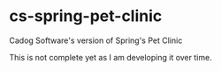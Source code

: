 # cs-spring-pet-clinic

Cadog Software's version of Spring's Pet Clinic

This is not complete yet as I am developing it over time.
